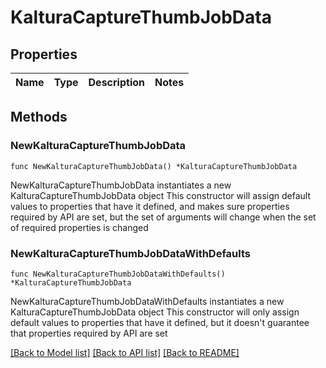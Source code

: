 # KalturaCaptureThumbJobData

## Properties

Name | Type | Description | Notes
------------ | ------------- | ------------- | -------------

## Methods

### NewKalturaCaptureThumbJobData

`func NewKalturaCaptureThumbJobData() *KalturaCaptureThumbJobData`

NewKalturaCaptureThumbJobData instantiates a new KalturaCaptureThumbJobData object
This constructor will assign default values to properties that have it defined,
and makes sure properties required by API are set, but the set of arguments
will change when the set of required properties is changed

### NewKalturaCaptureThumbJobDataWithDefaults

`func NewKalturaCaptureThumbJobDataWithDefaults() *KalturaCaptureThumbJobData`

NewKalturaCaptureThumbJobDataWithDefaults instantiates a new KalturaCaptureThumbJobData object
This constructor will only assign default values to properties that have it defined,
but it doesn't guarantee that properties required by API are set


[[Back to Model list]](../README.md#documentation-for-models) [[Back to API list]](../README.md#documentation-for-api-endpoints) [[Back to README]](../README.md)



